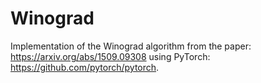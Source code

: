 # Winograd
Implementation of the Winograd algorithm from the paper: https://arxiv.org/abs/1509.09308 using PyTorch: https://github.com/pytorch/pytorch.
